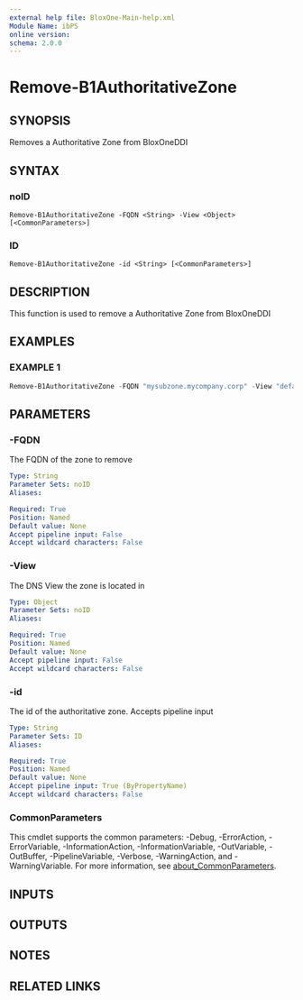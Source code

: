 ```yaml
---
external help file: BloxOne-Main-help.xml
Module Name: ibPS
online version:
schema: 2.0.0
---
```


# Remove-B1AuthoritativeZone

## SYNOPSIS
Removes a Authoritative Zone from BloxOneDDI

## SYNTAX

### noID
```
Remove-B1AuthoritativeZone -FQDN <String> -View <Object> [<CommonParameters>]
```

### ID
```
Remove-B1AuthoritativeZone -id <String> [<CommonParameters>]
```

## DESCRIPTION
This function is used to remove a Authoritative Zone from BloxOneDDI

## EXAMPLES

### EXAMPLE 1
```powershell
Remove-B1AuthoritativeZone -FQDN "mysubzone.mycompany.corp" -View "default"
```

## PARAMETERS

### -FQDN
The FQDN of the zone to remove

```yaml
Type: String
Parameter Sets: noID
Aliases:

Required: True
Position: Named
Default value: None
Accept pipeline input: False
Accept wildcard characters: False
```

### -View
The DNS View the zone is located in

```yaml
Type: Object
Parameter Sets: noID
Aliases:

Required: True
Position: Named
Default value: None
Accept pipeline input: False
Accept wildcard characters: False
```

### -id
The id of the authoritative zone.
Accepts pipeline input

```yaml
Type: String
Parameter Sets: ID
Aliases:

Required: True
Position: Named
Default value: None
Accept pipeline input: True (ByPropertyName)
Accept wildcard characters: False
```

### CommonParameters
This cmdlet supports the common parameters: -Debug, -ErrorAction, -ErrorVariable, -InformationAction, -InformationVariable, -OutVariable, -OutBuffer, -PipelineVariable, -Verbose, -WarningAction, and -WarningVariable. For more information, see [about_CommonParameters](http://go.microsoft.com/fwlink/?LinkID=113216).

## INPUTS

## OUTPUTS

## NOTES

## RELATED LINKS
